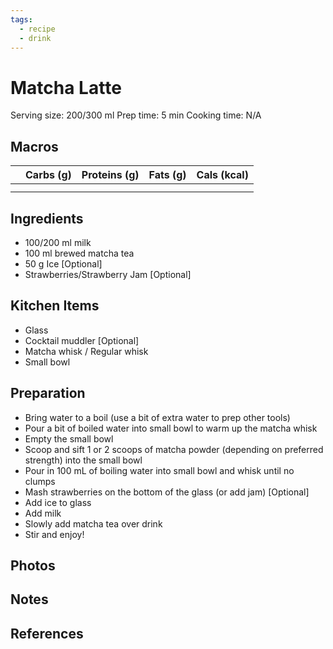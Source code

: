 ```yaml
---
tags:
  - recipe
  - drink
---
```

# Matcha Latte

Serving size: 200/300 ml
Prep time: 5 min
Cooking time: N/A

## Macros

|  | Carbs (g) | Proteins (g) | Fats (g) | Cals (kcal) |
| --- | --- | --- | --- | --- |
|  |  |  |  |  |
|  |  |  |  |  |

## Ingredients

- 100/200 ml milk
- 100 ml brewed matcha tea
- 50 g Ice [Optional]
- Strawberries/Strawberry Jam [Optional]

## Kitchen Items

- Glass
- Cocktail muddler [Optional]
- Matcha whisk / Regular whisk
- Small bowl

## Preparation

- Bring water to a boil (use a bit of extra water to prep other tools)
- Pour a bit of boiled water into small bowl to warm up the matcha whisk
- Empty the small bowl
- Scoop and sift 1 or 2 scoops of matcha powder (depending on preferred strength) into the small bowl
- Pour in 100 mL of boiling water into small bowl and whisk until no clumps
- Mash strawberries on the bottom of the glass (or add jam) [Optional]
- Add ice to glass
- Add milk
- Slowly add matcha tea over drink
- Stir and enjoy!

## Photos

## Notes

## References
